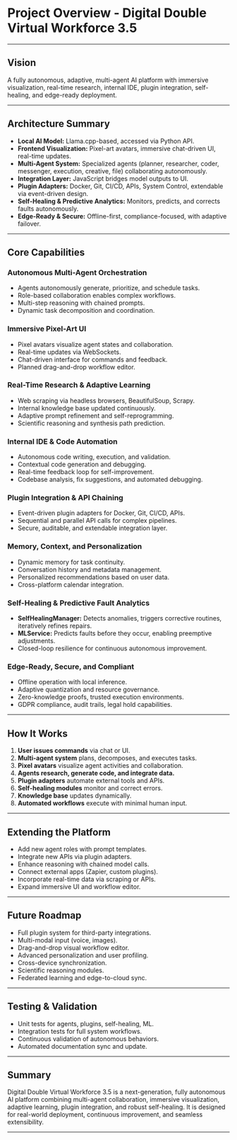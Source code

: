 # Project Overview - Digital Double Virtual Workforce 3.5

---

## Vision

A fully autonomous, adaptive, multi-agent AI platform with immersive visualization, real-time research, internal IDE, plugin integration, self-healing, and edge-ready deployment.

---

## Architecture Summary

- **Local AI Model:** Llama.cpp-based, accessed via Python API.
- **Frontend Visualization:** Pixel-art avatars, immersive chat-driven UI, real-time updates.
- **Multi-Agent System:** Specialized agents (planner, researcher, coder, messenger, execution, creative, file) collaborating autonomously.
- **Integration Layer:** JavaScript bridges model outputs to UI.
- **Plugin Adapters:** Docker, Git, CI/CD, APIs, System Control, extendable via event-driven design.
- **Self-Healing & Predictive Analytics:** Monitors, predicts, and corrects faults autonomously.
- **Edge-Ready & Secure:** Offline-first, compliance-focused, with adaptive failover.

---

## Core Capabilities

### Autonomous Multi-Agent Orchestration
- Agents autonomously generate, prioritize, and schedule tasks.
- Role-based collaboration enables complex workflows.
- Multi-step reasoning with chained prompts.
- Dynamic task decomposition and coordination.

### Immersive Pixel-Art UI
- Pixel avatars visualize agent states and collaboration.
- Real-time updates via WebSockets.
- Chat-driven interface for commands and feedback.
- Planned drag-and-drop workflow editor.

### Real-Time Research & Adaptive Learning
- Web scraping via headless browsers, BeautifulSoup, Scrapy.
- Internal knowledge base updated continuously.
- Adaptive prompt refinement and self-reprogramming.
- Scientific reasoning and synthesis path prediction.

### Internal IDE & Code Automation
- Autonomous code writing, execution, and validation.
- Contextual code generation and debugging.
- Real-time feedback loop for self-improvement.
- Codebase analysis, fix suggestions, and automated debugging.

### Plugin Integration & API Chaining
- Event-driven plugin adapters for Docker, Git, CI/CD, APIs.
- Sequential and parallel API calls for complex pipelines.
- Secure, auditable, and extendable integration layer.

### Memory, Context, and Personalization
- Dynamic memory for task continuity.
- Conversation history and metadata management.
- Personalized recommendations based on user data.
- Cross-platform calendar integration.

### Self-Healing & Predictive Fault Analytics
- **SelfHealingManager:** Detects anomalies, triggers corrective routines, iteratively refines repairs.
- **MLService:** Predicts faults before they occur, enabling preemptive adjustments.
- Closed-loop resilience for continuous autonomous improvement.

### Edge-Ready, Secure, and Compliant
- Offline operation with local inference.
- Adaptive quantization and resource governance.
- Zero-knowledge proofs, trusted execution environments.
- GDPR compliance, audit trails, legal hold capabilities.

---

## How It Works

1. **User issues commands** via chat or UI.
2. **Multi-agent system** plans, decomposes, and executes tasks.
3. **Pixel avatars** visualize agent activities and collaboration.
4. **Agents research, generate code, and integrate data.**
5. **Plugin adapters** automate external tools and APIs.
6. **Self-healing modules** monitor and correct errors.
7. **Knowledge base** updates dynamically.
8. **Automated workflows** execute with minimal human input.

---

## Extending the Platform

- Add new agent roles with prompt templates.
- Integrate new APIs via plugin adapters.
- Enhance reasoning with chained model calls.
- Connect external apps (Zapier, custom plugins).
- Incorporate real-time data via scraping or APIs.
- Expand immersive UI and workflow editor.

---

## Future Roadmap

- Full plugin system for third-party integrations.
- Multi-modal input (voice, images).
- Drag-and-drop visual workflow editor.
- Advanced personalization and user profiling.
- Cross-device synchronization.
- Scientific reasoning modules.
- Federated learning and edge-to-cloud sync.

---

## Testing & Validation

- Unit tests for agents, plugins, self-healing, ML.
- Integration tests for full system workflows.
- Continuous validation of autonomous behaviors.
- Automated documentation sync and update.

---

## Summary

Digital Double Virtual Workforce 3.5 is a next-generation, fully autonomous AI platform combining multi-agent collaboration, immersive visualization, adaptive learning, plugin integration, and robust self-healing. It is designed for real-world deployment, continuous improvement, and seamless extensibility.

---
